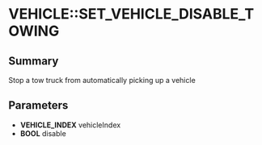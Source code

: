 # VEHICLE::SET_VEHICLE_DISABLE_TOWING

## Summary
Stop a tow truck from automatically picking up a vehicle

## Parameters
* **VEHICLE_INDEX** vehicleIndex
* **BOOL** disable